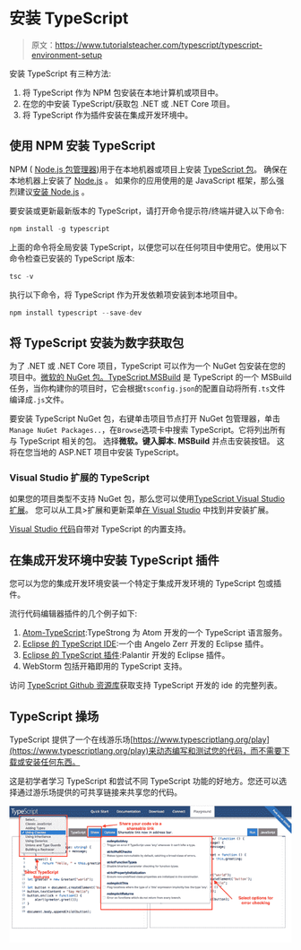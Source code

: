 # 安装 TypeScript

> 原文：<https://www.tutorialsteacher.com/typescript/typescript-environment-setup>

安装 TypeScript 有三种方法:

1.  将 TypeScript 作为 NPM 包安装在本地计算机或项目中。
2.  在您的中安装 TypeScript/获取包 .NET 或 .NET Core 项目。
3.  将 TypeScript 作为插件安装在集成开发环境中。

## 使用 NPM 安装 TypeScript

NPM ( [Node.js 包管理器](/nodejs/what-is-node-package-manager))用于在本地机器或项目上安装 [TypeScript 包](https://www.npmjs.com/package/typescript)。 确保在本地机器上安装了 [Node.js](/nodejs/what-is-nodejs) 。 如果你的应用使用的是 JavaScript 框架，那么强烈建议[安装 Node.js](/nodejs/setup-nodejs-development-environment ) 。

要安装或更新最新版本的 TypeScript，请打开命令提示符/终端并键入以下命令:

```ts
npm install -g typescript
```

上面的命令将全局安装 TypeScript，以便您可以在任何项目中使用它。使用以下命令检查已安装的 TypeScript 版本:

```ts
tsc -v
```

执行以下命令，将 TypeScript 作为开发依赖项安装到本地项目中。

```ts
npm install typescript --save-dev
```

## 将 TypeScript 安装为数字获取包

为了 .NET 或 .NET Core 项目，TypeScript 可以作为一个 NuGet 包安装在您的项目中。[微软的 NuGet 包。TypeScript.MSBuild](https://www.nuget.org/packages/Microsoft.TypeScript.MSBuild/) 是 TypeScript 的一个 MSBuild 任务，当你构建你的项目时，它会根据`tsconfig.json`的配置自动将所有`.ts`文件编译成`.js`文件。

要安装 TypeScript NuGet 包，右键单击项目节点打开 NuGet 包管理器，单击`Manage NuGet Packages..`，在`Browse`选项卡中搜索 TypeScript。它将列出所有与 TypeScript 相关的包。 选择**微软。键入脚本. MSBuild** 并点击安装按钮。 这将在您当地的 ASP.NET 项目中安装 TypeScript。

### Visual Studio 扩展的 TypeScript

如果您的项目类型不支持 NuGet 包，那么您可以使用[TypeScript Visual Studio 扩展](https://marketplace.visualstudio.com/items?itemName=TypeScriptTeam.typescript-40)。 您可以从工具>扩展和更新菜单[在 Visual Studio](https://docs.microsoft.com/en-us/visualstudio/ide/finding-and-using-visual-studio-extensions) 中找到并安装扩展。

[Visual Studio 代码](https://code.visualstudio.com/)自带对 TypeScript 的内置支持。

## 在集成开发环境中安装 TypeScript 插件

您可以为您的集成开发环境安装一个特定于集成开发环境的 TypeScript 包或插件。

流行代码编辑器插件的几个例子如下:

1.  [Atom-TypeScript](https://atom.io/packages/atom-typescript):TypeStrong 为 Atom 开发的一个 TypeScript 语言服务。
2.  [Eclipse 的 TypeScript IDE](https://github.com/angelozerr/typescript.java/wiki/Getting-Started):一个由 Angelo Zerr 开发的 Eclipse 插件。
3.  [Eclipse 的 TypeScript 插件](https://github.com/palantir/eclipse-typescript):Palantir 开发的 Eclipse 插件。
4.  WebStorm 包括开箱即用的 TypeScript 支持。

访问 [TypeScript Github 资源库](https://github.com/Microsoft/TypeScript/wiki/TypeScript-Editor-Support )获取支持 TypeScript 开发的 ide 的完整列表。

## TypeScript 操场

TypeScript 提供了一个在线游乐场[https://www.typescriptlang.org/play](https://www.typescriptlang.org/play)来动态编写和测试您的代码，而不需要下载或安装任何东西。

这是初学者学习 TypeScript 和尝试不同 TypeScript 功能的好地方。您还可以选择通过游乐场提供的可共享链接来共享您的代码。

[![](img/6818638f3f4cc0742b4498fb7f1f2562.png)](../../Content/images/typescript/ts-playground.png) 